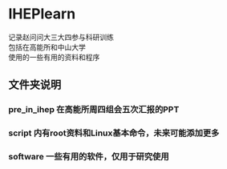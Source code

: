 # IHEPlearn
记录赵问问大三大四参与科研训练  
包括在高能所和中山大学  
使用的一些有用的资料和程序  

## 文件夹说明
### pre_in_ihep 在高能所周四组会五次汇报的PPT
### script 内有root资料和Linux基本命令，未来可能添加更多
### software 一些有用的软件，仅用于研究使用
